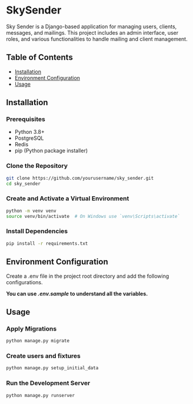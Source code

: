 # SkySender

Sky Sender is a Django-based application for managing users, clients, messages, and mailings. This project includes an admin interface, user roles, and various functionalities to handle mailing and client management.

## Table of Contents

- [Installation](#installation)
- [Environment Configuration](#environment-configuration)
- [Usage](#usage)

## Installation

### Prerequisites

- Python 3.8+
- PostgreSQL
- Redis
- pip (Python package installer)

### Clone the Repository

```bash
git clone https://github.com/yourusername/sky_sender.git
cd sky_sender
```

### Create and Activate a Virtual Environment
```bash
python -m venv venv
source venv/bin/activate  # On Windows use `venv\Scripts\activate`
```

### Install Dependencies
```bash
pip install -r requirements.txt
```

## Environment Configuration
Create a .env file in the project root directory and add the following configurations.

**You can use *.env.sample* to understand all the variables.**

## Usage
### Apply Migrations
```bash
python manage.py migrate
```

### Create users and fixtures
```bash
python manage.py setup_initial_data
```

### Run the Development Server
```bash
python manage.py runserver
```